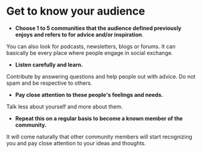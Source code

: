 # Get to know your audience



* **Choose 1 to 5 communities that the audience defined previously enjoys and refers to for advice and/or inspiration**.

You can also look for podcasts, newsletters, blogs or forums. It can basically be every place where people engage in social exchange.

* **Listen carefully and learn.**

Contribute by answering questions and help people out with advice. Do not spam and be respective to others.

* **Pay close attention to these people's feelings and needs.**

Talk less about yourself and more about them.

* **Repeat this on a regular basis to become a known member of the community.**

It will come naturally that other community members will start recognizing you and pay close attention to your ideas and thoughts.

